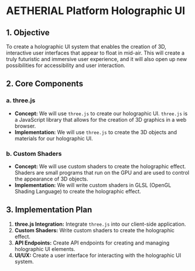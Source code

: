 # AETHERIAL Platform Holographic UI

## 1. Objective

To create a holographic UI system that enables the creation of 3D, interactive user interfaces that appear to float in mid-air. This will create a truly futuristic and immersive user experience, and it will also open up new possibilities for accessibility and user interaction.

## 2. Core Components

### a. three.js

- **Concept:** We will use `three.js` to create our holographic UI. `three.js` is a JavaScript library that allows for the creation of 3D graphics in a web browser.
- **Implementation:** We will use `three.js` to create the 3D objects and materials for our holographic UI.

### b. Custom Shaders

- **Concept:** We will use custom shaders to create the holographic effect. Shaders are small programs that run on the GPU and are used to control the appearance of 3D objects.
- **Implementation:** We will write custom shaders in GLSL (OpenGL Shading Language) to create the holographic effect.

## 3. Implementation Plan

1.  **three.js Integration:** Integrate `three.js` into our client-side application.
2.  **Custom Shaders:** Write custom shaders to create the holographic effect.
3.  **API Endpoints:** Create API endpoints for creating and managing holographic UI elements.
4.  **UI/UX:** Create a user interface for interacting with the holographic UI system.

